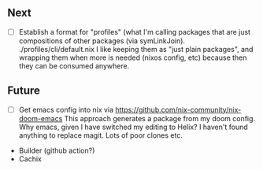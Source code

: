 ## Next

- [ ] Establish a format for "profiles" (what I'm calling packages that are just compositions of other packages (via symLinkJoin).
  ./profiles/cli/default.nix
  I like keeping them as "just plain packages", and wrapping them when more is needed (nixos config, etc) because then they can be consumed anywhere.


## Future

- [ ] Get emacs config into nix via https://github.com/nix-community/nix-doom-emacs
  This approach generates a package from my doom config.
  Why emacs, given I have switched my editing to Helix? I haven't found anything to replace magit.
  Lots of poor clones etc.
- Builder (github action?)
- Cachix

  